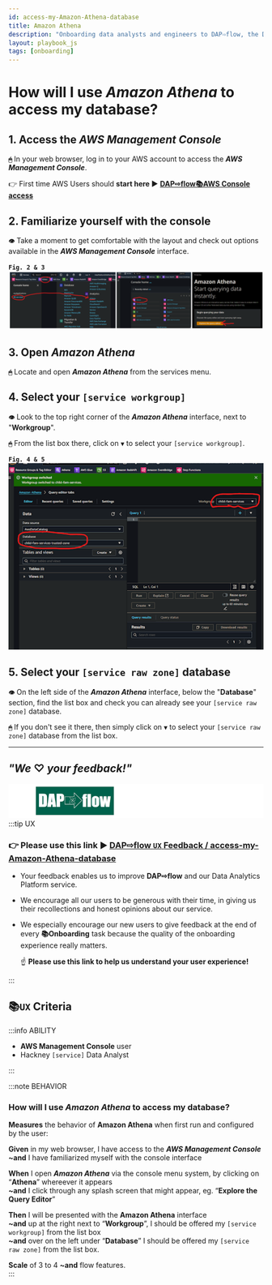 ```yaml
---
id: access-my-Amazon-Athena-database
title: Amazon Athena
description: "Onboarding data analysts and engineers to DAP⇨flow, the Data Analytics Platform Airflow integration."
layout: playbook_js
tags: [onboarding]
---
```


# How will I use ***Amazon Athena*** to access my database?

## 1. Access the ***AWS Management Console***
**`🖱`** In your web browser, log in to your AWS account to access the ***AWS Management Console***.  
   
👉 First time AWS Users should **start here ►** **[DAP⇨flow📚AWS Console access](../onboarding/access-the-AWS-Management-Console)** 

## 2. Familiarize yourself with the console
**`👁`** Take a moment to get comfortable with the layout and check out options available in the ***AWS Management Console*** interface.

**`Fig. 2 & 3`** ![Fig. 2 & 3](../images/access-my-Amazon-Athena-database-two-three.png)

## 3. Open ***Amazon Athena***
**`🖱`** Locate and open ***Amazon Athena*** from the services menu.

## 4. Select your `[service workgroup]`
**`👁`** Look to the top right corner of the ***Amazon Athena*** interface, next to "**Workgroup**".  

**`🖱`** From the list box there, click on **`▼`** to select your `[service workgroup]`.

**`Fig. 4 & 5`** ![Fig. 4 & 5](../images/access-my-Amazon-Athena-database-four-five.png)

## 5. Select your `[service raw zone]` database
**`👁`** On the left side of the ***Amazon Athena*** interface, below the "**Database**" section, find the list box and check you can already see your `[service raw zone]` database.  

**`🖱`** If you don't see it there, then simply click on **`▼`** to select your `[service raw zone]` database from the list box.

---
## ***"We* ♡ *your feedback!"***
![DAP⇨flow](../images/DAPairflowFLOWleft.png)  
:::tip UX  
### 👉 Please use **this link ►** [**DAP⇨flow** `UX` **Feedback / access-my-Amazon-Athena-database**](https://docs.google.com/forms/d/e/1FAIpQLSdqeNyWIPMNBHEr-YSyxnXQ4ggTwJPkffMYgFaJ4hGEhIL6LA/viewform?usp=pp_url&entry.339550210=access-my-Amazon-Athena-database)  

- Your feedback enables us to improve **DAP⇨flow** and our Data Analytics Platform service.  
- We encourage all our users to be generous with their time, in giving us their recollections and honest opinions about our service.  
- We especially encourage our new users to give feedback at the end of every **📚Onboarding** task because the quality of the onboarding experience really matters.  

    ☝ **Please use this link to help us understand your user experience!**  

:::

## 📚`UX` Criteria
:::info ABILITY  
* **AWS Management Console** user  
* Hackney `[service]` Data Analyst

:::

:::note BEHAVIOR  
### How will I use ***Amazon Athena*** to access my database?
**Measures** the behavior of **Amazon Athena** when first run and configured by the user:

**Given** in my web browser, I have access to the ***AWS Management Console***  
**~and** I have familiarized myself with the console interface  

**When** I open ***Amazon Athena*** via the console menu system, by clicking on “**Athena**” whereever it appears  
**~and** I click through any splash screen that might appear, eg. “**Explore the Query Editor**”  

**Then** I will be presented with the **Amazon Athena** interface  
**~and** up at the right next to “**Workgroup**”, I should be offered my `[service workgroup]` from the list box  
**~and** over on the left under “**Database**” I should be offered my `[service raw zone]` from the list box.  

**Scale** of 3 to 4 **~and** flow features.  
:::

